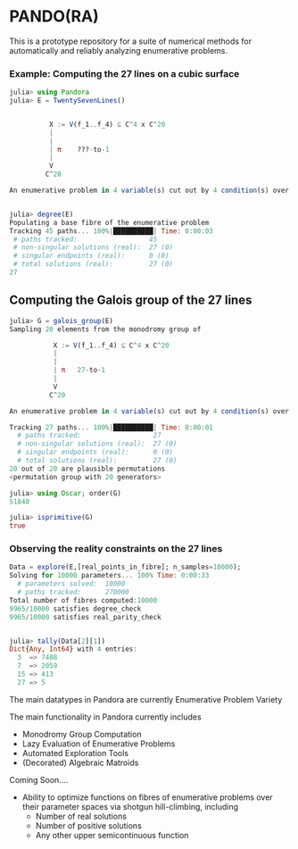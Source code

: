 # PANDO(RA)

This is a prototype repository for a suite of numerical methods for 
automatically and reliably analyzing enumerative problems. 

### Example: Computing the 27 lines on a cubic surface
 ```julia
julia> using Pandora
julia> E = TwentySevenLines()


           X := V(f_1..f_4) ⊆ C^4 x C^20
           |
           |
           | π    ???-to-1
           |
           V
          C^20

An enumerative problem in 4 variable(s) cut out by 4 condition(s) over 20 parameters.


julia> degree(E)
Populating a base fibre of the enumerative problem
Tracking 45 paths... 100%|██████████| Time: 0:00:03
  # paths tracked:                  45
  # non-singular solutions (real):  27 (0)
  # singular endpoints (real):      0 (0)
  # total solutions (real):         27 (0)
27
```

## Computing the Galois group of the 27 lines
```julia
julia> G = galois_group(E)
Sampling 20 elements from the monodromy group of 

           X := V(f_1..f_4) ⊆ C^4 x C^20
           |
           |
           | π   27-to-1
           |
           V
          C^20

An enumerative problem in 4 variable(s) cut out by 4 condition(s) over 20 parameters.

Tracking 27 paths... 100%|██████████| Time: 0:00:01
  # paths tracked:                  27
  # non-singular solutions (real):  27 (0)
  # singular endpoints (real):      0 (0)
  # total solutions (real):         27 (0)
20 out of 20 are plausible permutations
<permutation group with 20 generators>

julia> using Oscar; order(G)
51840

julia> isprimitive(G)
true

```
### Observing the reality constraints on the 27 lines
```julia
Data = explore(E,[real_points_in_fibre]; n_samples=10000);
Solving for 10000 parameters... 100% Time: 0:00:33
  # parameters solved:  10000
  # paths tracked:      270000
Total number of fibres computed:10000
9965/10000 satisfies degree_check
9965/10000 satisfies real_parity_check


julia> tally(Data[2][1])
Dict{Any, Int64} with 4 entries:
  3  => 7488
  7  => 2059
  15 => 413
  27 => 5
```

The main datatypes in Pandora are currently
 Enumerative Problem
 Variety

The main functionality in Pandora currently includes
- Monodromy Group Computation
- Lazy Evaluation of Enumerative Problems
- Automated Exploration Tools
- (Decorated) Algebraic Matroids

Coming Soon....
- Ability to optimize functions on fibres of enumerative problems over their parameter spaces via shotgun hill-climbing, including
  - Number of real solutions
  - Number of positive solutions
  - Any other upper semicontinuous function
